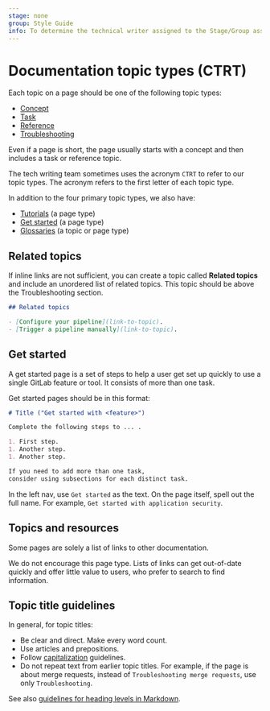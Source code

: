 ```yaml
---
stage: none
group: Style Guide
info: To determine the technical writer assigned to the Stage/Group associated with this page, see https://about.gitlab.com/handbook/product/ux/technical-writing/#assignments
---
```


# Documentation topic types (CTRT)

Each topic on a page should be one of the following topic types:

- [Concept](concept.md)
- [Task](task.md)
- [Reference](reference.md)
- [Troubleshooting](troubleshooting.md)

Even if a page is short, the page usually starts with a concept and then
includes a task or reference topic.

The tech writing team sometimes uses the acronym `CTRT` to refer to our topic types.
The acronym refers to the first letter of each topic type.

In addition to the four primary topic types, we also have:

- [Tutorials](tutorial.md) (a page type)
- [Get started](#get-started) (a page type)
- [Glossaries](glossary.md) (a topic or page type)

## Related topics

If inline links are not sufficient, you can create a topic called **Related topics**
and include an unordered list of related topics. This topic should be above the Troubleshooting section.

```markdown
## Related topics

- [Configure your pipeline](link-to-topic).
- [Trigger a pipeline manually](link-to-topic).
```

## Get started

A get started page is a set of steps to help a user get set up
quickly to use a single GitLab feature or tool.
It consists of more than one task.

Get started pages should be in this format:

```markdown
# Title ("Get started with <feature>")

Complete the following steps to ... .

1. First step.
1. Another step.
1. Another step.

If you need to add more than one task,
consider using subsections for each distinct task.
```

In the left nav, use `Get started` as the text. On the page itself, spell out
the full name. For example, `Get started with application security`.

## Topics and resources

Some pages are solely a list of links to other documentation.

We do not encourage this page type. Lists of links can get out-of-date quickly
and offer little value to users, who prefer to search to find information.

## Topic title guidelines

In general, for topic titles:

- Be clear and direct. Make every word count.
- Use articles and prepositions.
- Follow [capitalization](../styleguide/index.md#capitalization) guidelines.
- Do not repeat text from earlier topic titles. For example, if the page is about merge requests,
  instead of `Troubleshooting merge requests`, use only `Troubleshooting`.

See also [guidelines for heading levels in Markdown](../styleguide/index.md#heading-levels-in-markdown).
